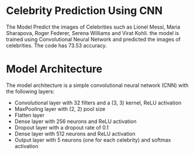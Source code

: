 # Celebrity Prediction Using CNN
The Model Predict the images of Celebrities such as Lionel Messi, Maria Sharapova, Roger Federer, Serena Williams and Virat Kohli.
the model is trained using Convolutional Neural Network and predicted the images of celebrities. The code has 73.53 accuracy.

# Model Architecture
The model architecture is a simple convolutional neural network (CNN) with the following layers:

* Convolutional layer with 32 filters and a (3, 3) kernel, ReLU activation
* MaxPooling layer with (2, 2) pool size
* Flatten layer
* Dense layer with 256 neurons and ReLU activation
* Dropout layer with a dropout rate of 0.1
* Dense layer with 512 neurons and ReLU activation
* Output layer with 5 neurons (one for each celebrity) and softmax activation
